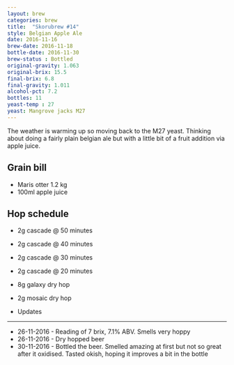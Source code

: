 ```yaml
---
layout: brew
categories: brew
title:  "Skorubrew #14"
style: Belgian Apple Ale
date: 2016-11-16
brew-date: 2016-11-18
bottle-date: 2016-11-30
brew-status : Bottled
original-gravity: 1.063
original-brix: 15.5
final-brix: 6.8
final-gravity: 1.011
alcohol-pct: 7.2
bottles: 11
yeast-temp : 27
yeast: Mangrove jacks M27
---
```


The weather is warming up so moving back to the M27 yeast. Thinking about doing a fairly plain belgian ale but with a little bit of a fruit addition via apple juice.


Grain bill
---------

* Maris otter 1.2 kg
* 100ml apple juice

Hop schedule
--------

* 2g cascade @ 50 minutes
* 2g cascade @ 40 minutes
* 2g cascade @ 30 minutes
* 2g cascade @ 20 minutes

* 8g galaxy dry hop
* 2g mosaic dry hop

* Updates
-----

* 26-11-2016 - Reading of 7 brix, 7.1% ABV. Smells very hoppy
* 26-11-2016 - Dry hopped beer
* 30-11-2016 - Bottled the beer. Smelled amazing at first but not so great after it oxidised. Tasted okish, hoping it improves a bit in the bottle